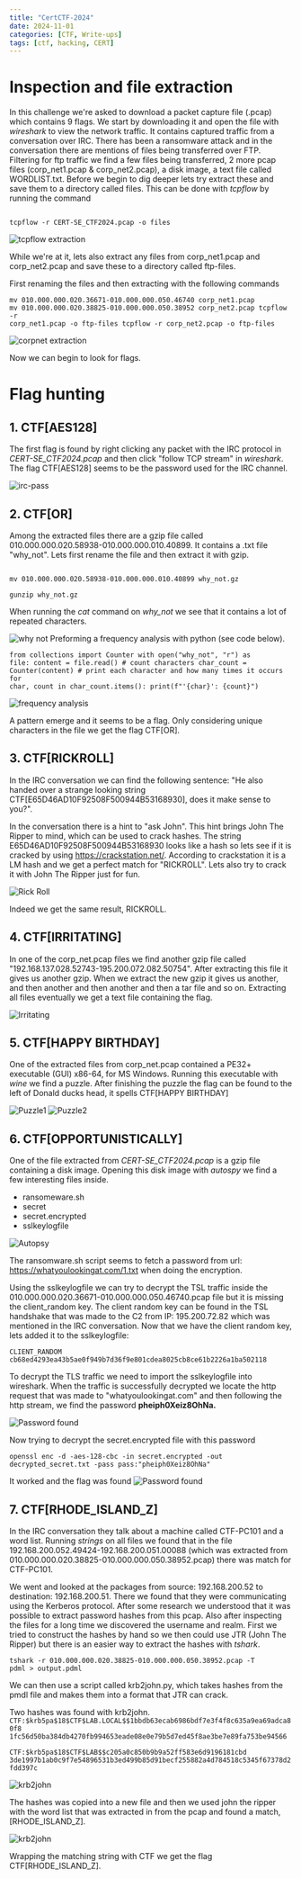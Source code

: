 ```yaml
---
title: "CertCTF-2024"
date: 2024-11-01
categories: [CTF, Write-ups]
tags: [ctf, hacking, CERT]
---
```


# Inspection and file extraction

In this challenge we're asked to download a packet capture file (.pcap) which contains 9 flags. We start by downloading it and open the file with *wireshark* to view the network traffic. It contains captured traffic from a conversation over IRC. There has been a ransomware attack and in the conversation there are mentions of files being transferred over FTP. Filtering for ftp traffic we find a few files being transferred, 2 more pcap files (corp_net1.pcap & corp_net2.pcap), a disk image, a text file called WORDLIST.txt. 
Before we begin to dig deeper lets try extract these and save them to a directory called files. This can be done with *tcpflow* by running the command

<code>
tcpflow -r CERT-SE_CTF2024.pcap -o files
</code>

![tcpflow extraction](../assets/img/cert-ctf2024/extract-files.jpg)

While we're at it, lets also extract any files from corp_net1.pcap and corp_net2.pcap and save these to a directory called ftp-files. 

First renaming the files and then extracting with the following commands

<code>mv 010.000.000.020.36671-010.000.000.050.46740 corp_net1.pcap
mv 010.000.000.020.38825-010.000.000.050.38952 corp_net2.pcap
tcpflow -r corp_net1.pcap -o ftp-files
tcpflow -r corp_net2.pcap -o ftp-files 
</code>

![corpnet extraction](../assets/img/cert-ctf2024/corpnet_extraction.jpg)

Now we can begin to look for flags.
# Flag hunting
## 1.  CTF[AES128]

The first flag is found by right clicking any packet with the IRC protocol in *CERT-SE_CTF2024.pcap* and then click "follow TCP stream" in *wireshark*. The flag CTF[AES128] seems to be the password used for the IRC channel.

![irc-pass](../assets/img/cert-ctf2024/irc-pass.jpg)

## 2. CTF[OR]

Among the extracted files there are a gzip file called 010.000.000.020.58938-010.000.000.010.40899. It contains a .txt file "why_not". Lets first rename the file and then extract it with gzip.

<code>
mv 010.000.000.020.58938-010.000.000.010.40899 why_not.gz
</code>
<code>
gunzip why_not.gz
</code>

When running the *cat* command on *why_not* we see that it contains a lot of repeated characters.

![why not](../assets/img/cert-ctf2024/whynot.jpg)
Preforming a frequency analysis with python (see code below).

<code>from collections import Counter
with open("why_not", "r") as file:
content = file.read()
\# count characters
char_count = Counter(content)
\# print each character and how many times it occurs
for char, count in char_count.items():
	  print(f"'{char}': {count}")
</code>

![frequency analysis](../assets/img/cert-ctf2024/freq_analysis.jpg)

A pattern emerge and it seems to be a flag. Only considering unique characters in the file we get the flag CTF[OR].
## 3. CTF[RICKROLL]

In the IRC conversation we can find the following sentence:
"He also handed over a strange looking string CTF[E65D46AD10F92508F500944B53168930], does it make sense to you?".

In the conversation there is a hint to "ask John". This hint brings John The Ripper to mind, which can be used to crack hashes. The string E65D46AD10F92508F500944B53168930 looks like a hash so lets see if it is cracked by using https://crackstation.net/. According to crackstation it is a LM hash and we get a perfect match for "RICKROLL". Lets also try to crack it with John The Ripper just for fun.

![Rick Roll](../assets/img/cert-ctf2024/rickroll.jpg)

Indeed we get the same result, RICKROLL.
## 4. CTF[IRRITATING]

In one of the corp_net.pcap files we find another gzip file called "192.168.137.028.52743-195.200.072.082.50754". After extracting this file it gives us another gzip. When we extract the new gzip it gives us another, and then another and then another and then a tar file and so on. Extracting all files eventually we get a text file containing the flag.

![Irritating](../assets/img/cert-ctf2024/irritating.jpg)

## 5. CTF[HAPPY BIRTHDAY]

One of the extracted files from corp_net.pcap contained a PE32+ executable (GUI) x86-64, for MS Windows. Running this executable with *wine* we find a puzzle. After finishing the puzzle the flag can be found to the left of Donald ducks head, it spells CTF[HAPPY BIRTHDAY]


![Puzzle1](../assets/img/cert-ctf2024/puzzle.jpg)
![Puzzle2](../assets/img/cert-ctf2024/puzzle_flag.jpg)

## 6. CTF[OPPORTUNISTICALLY]

One of the file extracted from *CERT-SE_CTF2024.pcap* is a gzip file containing a disk image. Opening this disk image with *autospy* we find a few interesting files inside.
* ransomeware.sh
* secret
* secret.encrypted
* sslkeylogfile

![Autopsy](../assets/img/cert-ctf2024/autopsy.jpg)

The ransomware.sh script seems to fetch a password from url: https://whatyoulookingat.com/1.txt when doing the encryption.

Using the sslkeylogfile we can try to decrypt the TSL traffic inside the 010.000.000.020.36671-010.000.000.050.46740.pcap file but it is missing the client_random key. 
The client random key can be found in the TSL handshake that was made to the C2 from IP: 195.200.72.82 which was mentioned in the IRC conversation. Now that we have the client random key, lets added it to the sslkeylogfile:

<code>CLIENT_RANDOM cb68ed4293ea43b5ae0f949b7d36f9e801cdea8025cb8ce61b2226a1ba502118</code>

To decrypt the TLS traffic we need to import the sslkeylogfile into wireshark. When the traffic is successfully decrypted we locate the http request that was made to "whatyoulookingat.com" and then following the http stream, we find the password 
**pheiph0Xeiz8OhNa.**

![Password found](../assets/img/cert-ctf2024/password.jpg)

Now trying to decrypt the secret.encrypted file with this password

<code>openssl enc -d -aes-128-cbc -in secret.encrypted -out decrypted_secret.txt -pass pass:"pheiph0Xeiz8OhNa"</code>

It worked and the flag was found
![Password found](../assets/img/cert-ctf2024/opportunistically.jpg)

## 7. CTF[RHODE_ISLAND_Z]

In the IRC conversation they talk about a machine called CTF-PC101 and a word list. Running *strings* on all files we found that in the file 192.168.200.052.49424-192.168.200.051.00088 (which was extracted from 010.000.000.020.38825-010.000.000.050.38952.pcap) there was match for CTF-PC101.

We went and looked at the packages from source: 192.168.200.52 to destination: 192.168.200.51. There we found that they were communicating using the Kerberos protocol. After some research we understood that it was possible to extract password hashes from this pcap. Also after inspecting the files for a long time we discovered the username and realm. First we tried to construct the hashes by hand so we then could use JTR (John The Ripper) but there is an easier way to extract the hashes with *tshark*.

<code>tshark -r 010.000.000.020.38825-010.000.000.050.38952.pcap -T pdml > output.pdml</code>

We can then use a script called krb2john.py, which takes hashes from the pmdl file and makes them into a format that JTR can crack.

Two hashes was found with krb2john.
<code>CTF:\$krb5pa\$18\$CTF\$LAB.LOCAL\$\$1bbdb63ecab6986bdf7e3f4f8c635a9ea69adca80f8
1fc56d50ba384db4270fb994653eade08e0e79b5d7ed45f8ae3be7e89fa753be94566
</code>

<code>CTF:\$krb5pa\$18\$CTF\$LAB\$\$c205a0c850b9b9a52ff583e6d9196181cbd
3de1997b1ab0c9f7e54896531b3ed499b85d91becf255882a4d784518c5345f67378d2fdd397c</code>

![krb2john](../assets/img/cert-ctf2024/krb2john.jpg)

The hashes was copied into a new file and then we used john the ripper with the word list that was extracted in from the pcap and found a match, [RHODE_ISLAND_Z].

![krb2john](../assets/img/cert-ctf2024/krb_crack.jpg)

Wrapping the matching string with CTF we get the flag CTF[RHODE_ISLAND_Z].
